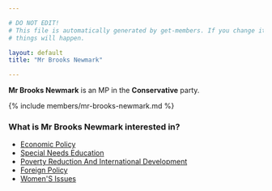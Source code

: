 ```yaml
---

# DO NOT EDIT!
# This file is automatically generated by get-members. If you change it, bad
# things will happen.

layout: default
title: "Mr Brooks Newmark"

---
```


**Mr Brooks Newmark** is an MP in the **Conservative** party.

{% include members/mr-brooks-newmark.md %}

### What is Mr Brooks Newmark interested in?


* [Economic Policy](/interests/economic-policy.html)
* [Special Needs Education](/interests/special-needs-education.html)
* [Poverty Reduction And International Development](/interests/poverty-reduction-and-international-development.html)
* [Foreign Policy](/interests/foreign-policy.html)
* [Women'S Issues](/interests/womens-issues.html)
